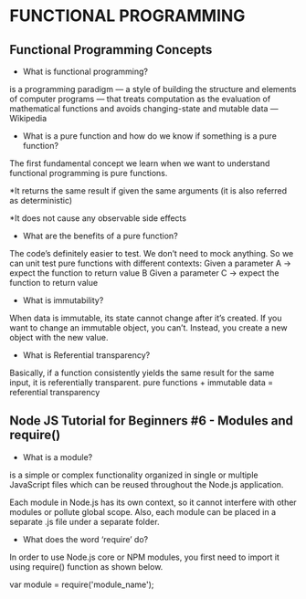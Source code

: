 # FUNCTIONAL PROGRAMMING

## Functional Programming Concepts
- What is functional programming?

is a programming paradigm — a style of building the structure and elements of computer programs — that treats computation as the evaluation of mathematical functions and avoids changing-state and mutable data — Wikipedia




- What is a pure function and how do we know if something is a pure function?

The first fundamental concept we learn when we want to understand functional programming is pure functions. 

*It returns the same result if given the same arguments (it is also referred as deterministic)

*It does not cause any observable side effects



- What are the benefits of a pure function?

The code’s definitely easier to test. We don’t need to mock anything. So we can unit test pure functions with different contexts:
Given a parameter A → expect the function to return value B
Given a parameter C → expect the function to return value


- What is immutability?

When data is immutable, its state cannot change after it’s created. If you want to change an immutable object, you can’t. Instead, you create a new object with the new value.


- What is Referential transparency?


Basically, if a function consistently yields the same result for the same input, it is referentially transparent.
pure functions + immutable data = referential transparency


## Node JS Tutorial for Beginners #6 - Modules and require()


- What is a module?

is a simple or complex functionality organized in single or multiple JavaScript files which can be reused throughout the Node.js application.

Each module in Node.js has its own context, so it cannot interfere with other modules or pollute global scope. Also, each module can be placed in a separate .js file under a separate folder.

- What does the word ‘require’ do?

In order to use Node.js core or NPM modules, you first need to import it using require() function as shown below.

var module = require('module_name');

